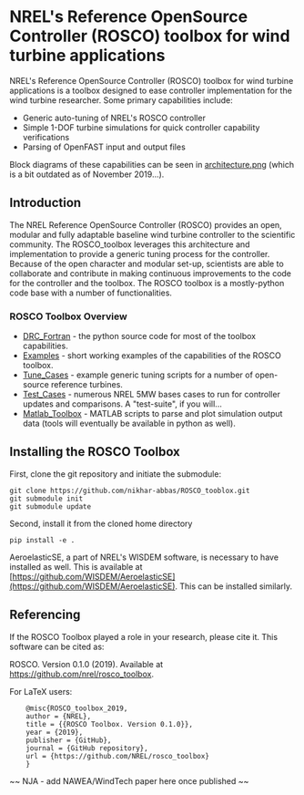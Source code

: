 # NREL's Reference OpenSource Controller (ROSCO) toolbox for wind turbine applications
NREL's Reference OpenSource Controller (ROSCO) toolbox for wind turbine applications is a toolbox designed to ease controller implementation for the wind turbine researcher. Some primary capabilities include:
* Generic auto-tuning of NREL's ROSCO controller
* Simple 1-DOF turbine simulations for quick controller capability verifications
* Parsing of OpenFAST input and output files

Block diagrams of these capabilities can be seen in [architecture.png](architecture.png) (which is a bit outdated as of November 2019...).

## Introduction
The NREL Reference OpenSource Controller (ROSCO) provides an open, modular and fully adaptable baseline wind turbine controller to the scientific community. The ROSCO_toolbox leverages this architecture and implementation to provide a generic tuning process for the controller. Because of the open character and modular set-up, scientists are able to collaborate and contribute in making continuous improvements to the code for the controller and the toolbox. The ROSCO toolbox is a mostly-python code base with a number of functionalities.

### ROSCO Toolbox Overview
* [DRC_Fortran](DRC_Fortran) - the python source code for most of the toolbox capabilities.
* [Examples](Examples) - short working examples of the capabilities of the ROSCO toolbox. 
* [Tune_Cases](Tune_Cases) - example generic tuning scripts for a number of open-source reference turbines.
* [Test_Cases](Test_Cases) - numerous NREL 5MW bases cases to run for controller updates and comparisons. A "test-suite", if you will...
* [Matlab_Toolbox](Matlab_Toolbox) - MATLAB scripts to parse and plot simulation output data (tools will eventually be available in python as well).

## Installing the  ROSCO Toolbox
First, clone the git repository and initiate the submodule:
``` 
git clone https://github.com/nikhar-abbas/ROSCO_tooblox.git
git submodule init
git submodule update
```
Second, install it from the cloned home directory
```
pip install -e .
```
AeroelasticSE, a part of NREL's WISDEM software, is necessary to have installed as well. This is available at [https://github.com/WISDEM/AeroelasticSE](https://github.com/WISDEM/AeroelasticSE). This can be installed similarly.


## Referencing
If the ROSCO Toolbox played a role in your research, please cite it. This software can be
cited as:

   ROSCO. Version 0.1.0 (2019). Available at https://github.com/nrel/rosco_toolbox.

For LaTeX users:

```
    @misc{ROSCO_toolbox_2019,
    author = {NREL},
    title = {{ROSCO Toolbox. Version 0.1.0}},
    year = {2019},
    publisher = {GitHub},
    journal = {GitHub repository},
    url = {https://github.com/NREL/rosco_toolbox}
    }
```

~~ NJA - add NAWEA/WindTech paper here once published ~~
